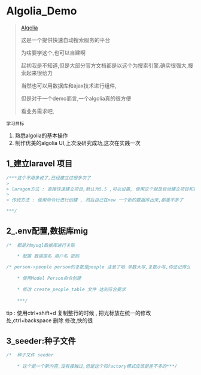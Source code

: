 # Algolia_Demo

>[Algolia](https://www.algolia.com/)
>
>这是一个提供快速自动搜索服务的平台
>
>为啥要学这个,也可以自建啊
>
>起初我是不知道,但是大部分官方文档都是以这个为搜索引擎.确实很强大,搜索起来很给力
>
>当然也可以用数据库和ajax技术进行组件,
>
>但是对于一个demo而言,一个algolia真的很方便
>
>看业务需求吧,



`学习目标`

1. 熟悉algolia的基本操作
2. 制作优美的algolia UI,上次没研究成功,这次在实践一次

## 1_建立laravel 项目

```c
/***这个不用多说了,已经建立过很多次了
>
> laragon方法 : 直接快速建立项目,默认为5.5 ,可以设置, 使用这个就是自动建立项目和数据库,很是方便
>
> 传统方法 : 使用命令行进行创建 , 然后自己在new 一个新的数据库出来,都差不多了

***/ 

```

## 2_.env配置,数据库mig

```c
/*	都是对mysql数据库进行关联

	* 配置 数据库名 用户名 密码
	
/* person->people person的复数是people 注意了哈 单数大写,复数小写,你还记得么
	
	* 使用Model Person命令创建
	
	* 修改 create_people_table 文件 达到符合要求
	
	***/
```

tip :  使用ctrl+shift+d 复制整行的时候 , 把光标放在统一的修改处,ctrl+backspace 删除 修改,快的很

## 3_seeder:种子文件

```c
/*	种子文件 seeder 
	
	* 这个是一个新内容,没有接触过,但是这个和factory模式应该是差不多的***/



```



